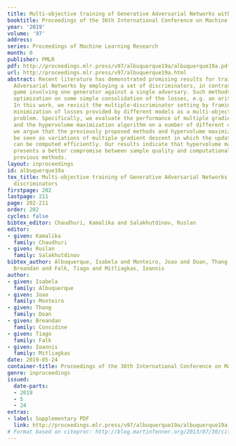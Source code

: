 ```yaml
---
title: Multi-objective training of Generative Adversarial Networks with multiple discriminators
booktitle: Proceedings of the 36th International Conference on Machine Learning
year: '2019'
volume: '97'
address: 
series: Proceedings of Machine Learning Research
month: 0
publisher: PMLR
pdf: http://proceedings.mlr.press/v97/albuquerque19a/albuquerque19a.pdf
url: http://proceedings.mlr.press/v97/albuquerque19a.html
abstract: Recent literature has demonstrated promising results for training Generative
  Adversarial Networks by employing a set of discriminators, in contrast to the traditional
  game involving one generator against a single adversary. Such methods perform single-objective
  optimization on some simple consolidation of the losses, e.g. an arithmetic average.
  In this work, we revisit the multiple-discriminator setting by framing the simultaneous
  minimization of losses provided by different models as a multi-objective optimization
  problem. Specifically, we evaluate the performance of multiple gradient descent
  and the hypervolume maximization algorithm on a number of different datasets. Moreover,
  we argue that the previously proposed methods and hypervolume maximization can all
  be seen as variations of multiple gradient descent in which the update direction
  can be computed efficiently. Our results indicate that hypervolume maximization
  presents a better compromise between sample quality and computational cost than
  previous methods.
layout: inproceedings
id: albuquerque19a
tex_title: Multi-objective training of Generative Adversarial Networks with multiple
  discriminators
firstpage: 202
lastpage: 211
page: 202-211
order: 202
cycles: false
bibtex_editor: Chaudhuri, Kamalika and Salakhutdinov, Ruslan
editor:
- given: Kamalika
  family: Chaudhuri
- given: Ruslan
  family: Salakhutdinov
bibtex_author: Albuquerque, Isabela and Monteiro, Joao and Doan, Thang and Considine,
  Breandan and Falk, Tiago and Mitliagkas, Ioannis
author:
- given: Isabela
  family: Albuquerque
- given: Joao
  family: Monteiro
- given: Thang
  family: Doan
- given: Breandan
  family: Considine
- given: Tiago
  family: Falk
- given: Ioannis
  family: Mitliagkas
date: 2019-05-24
container-title: Proceedings of the 36th International Conference on Machine Learning
genre: inproceedings
issued:
  date-parts:
  - 2019
  - 5
  - 24
extras:
- label: Supplementary PDF
  link: http://proceedings.mlr.press/v97/albuquerque19a/albuquerque19a-supp.pdf
# Format based on citeproc: http://blog.martinfenner.org/2013/07/30/citeproc-yaml-for-bibliographies/
---
```

